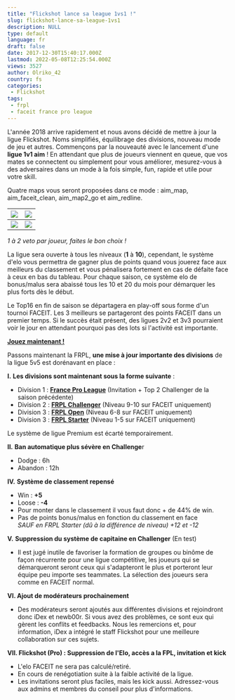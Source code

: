 ```yaml
---
title: "Flickshot lance sa league 1vs1 !"
slug: flickshot-lance-sa-league-1vs1
description: NULL
type: default
language: fr
draft: false
date: 2017-12-30T15:40:17.000Z
lastmod: 2022-05-08T12:25:54.000Z
views: 3527
author: Olriko_42
country: fs
categories:
 - Flickshot
tags:
 - frpl
 - faceit france pro league
---
```

L'année 2018 arrive rapidement et nous avons décidé de mettre à jour la ligue Flickshot. Noms simplifiés, équilibrage des divisions, nouveau mode de jeu et autres. Commençons par la nouveauté avec le lancement d'une **ligue 1v1 aim** ! En attendant que plus de joueurs viennent en queue, que vos mates se connectent ou simplement pour vous améliorer, mesurez-vous à des adversaires dans un mode à la fois simple, fun, rapide et utile pour votre skill.

Quatre maps vous seront proposées dans ce mode : aim\_map, aim\_faceit\_clean, aim\_map2\_go et aim\_redline.

| ![](https://flickshot-ue.s3.eu-west-2.amazonaws.com/flickshot/article/5a4439df23363/images/whs0hVZchv9LhAxBeQJoIIZqgagxUAxbPXnd1OBg.jpeg) | ![](https://flickshot-ue.s3.eu-west-2.amazonaws.com/flickshot/article/5a4439df23363/images/Xcf7KcnTtbFMIUlvmfaWCyhbQ2GUiUxMDFC0W161.jpeg) |
| ----------------------------------------------------------------------------------------------------------------------------------------- | ----------------------------------------------------------------------------------------------------------------------------------------- |
| ![](https://flickshot-ue.s3.eu-west-2.amazonaws.com/flickshot/article/5a4439df23363/images/TmEwcLRzzmcNh8IjUK1Ck4HePD10XIDOwSD8prZ6.jpeg) | ![](https://flickshot-ue.s3.eu-west-2.amazonaws.com/flickshot/article/5a4439df23363/images/8ZbbLaJBXKgK3fjTVmcno94K8Vf8a4UoOADwS7DJ.jpeg) |

_1 à 2 veto par joueur, faites le bon choix !_

La ligue sera ouverte à tous les niveaux (**1** à **10**), cependant, le système d'elo vous permettra de gagner plus de points quand vous jouerez face aux meilleurs du classement et vous pénalisera fortement en cas de défaite face à ceux en bas du tableau. Pour chaque saison, ce système elo de bonus/malus sera abaissé tous les 10 et 20 du mois pour démarquer les plus forts dès le début.  
  
Le Top16 en fin de saison se départagera en play-off sous forme d'un tournoi FACEIT. Les 3 meilleurs se partageront des points FACEIT dans un premier temps. Si le succès était présent, des ligues 2v2 et 3v3 pourraient voir le jour en attendant pourquoi pas des lots si l'activité est importante.

[**Jouez maintenant !**](https://beta.faceit.com/en/hub/bc92cd0f-044b-47cc-9594-e886ae8bbee1/FrPL%201vs1%20BETA)

Passons maintenant la FRPL, **une mise à jour importante des divisions** de la ligue 5v5 est dorénavant en place :

**I.** **Les divisions sont maintenant sous la forme suivante** :

* Division 1 : [**France Pro League**](https://www.faceit.com/en/hub/45790240-4d16-4669-a83c-9fb253e132cc/France%20Pro%20League) (Invitation + Top 2 Challenger de la saison précédente)
* Division 2 : [**FRPL Challenger**](https://www.faceit.com/en/hub/84a5026b-9aa5-47bd-b638-dbd15d2e41d8/France%20Pro%20League%20Challenger) (Niveau 9-10 sur FACEIT uniquement)
* Division 3 : [**FRPL Open**](https://www.faceit.com/en/hub/f0985a8b-9ef4-44d8-b663-7a8273e7e499/France%20Pro%20League%20Open) (Niveau 6-8 sur FACEIT uniquement)
* Division 3 : [**FRPL Starter**](https://beta.faceit.com/en/hub/4d2be024-1573-4312-9c56-425003027f08/France%20Pro%20League%20Starter) (Niveau 1-5 sur FACEIT uniquement)  
    
Le système de ligue Premium est écarté temporairement.

**II.** **Ban automatique plus sévère en Challenge**r

* Dodge : 6h
* Abandon : 12h

**IV.** **Système de classement repensé**

* Win : **+5**
* Loose : **\-4**
* Pour monter dans le classement il vous faut donc + de 44% de win.
* Pas de points bonus/malus en fonction du classement en face  
_SAUF en FRPL Starter (dû à la différence de niveau) +12 et -12_

**V.** **Suppression du système de capitaine en Challenger** (En test)

* Il est jugé inutile de favoriser la formation de groupes ou binôme de façon récurrente pour une ligue compétitive, les joueurs qui se démarqueront seront ceux qui s'adapteront le plus et porteront leur équipe peu importe ses teammates. La sélection des joueurs sera comme en FACEIT normal.

**VI. Ajout de modérateurs prochainement**

* Des modérateurs seront ajoutés aux différentes divisions et rejoindront donc iDex et newb00r. Si vous avez des problèmes, ce sont eux qui gèrent les conflits et feedbacks. Nous les remercions et, pour information, iDex a intégré le staff Flickshot pour une meilleure collaboration sur ces sujets.

**VII. Flickshot (Pro) : Suppression de l'Elo, accès a la FPL, invitation et kick**

* L'elo FACEIT ne sera pas calculé/retiré.
* En cours de renégotiation suite à la faible activité de la ligue.
* Les invitations seront plus faciles, mais les kick aussi. Adressez-vous aux admins et membres du conseil pour plus d'informations.
